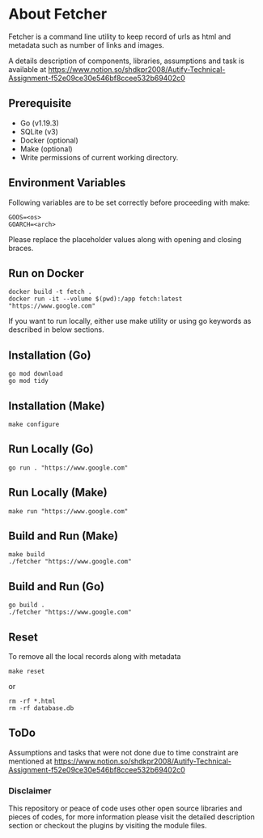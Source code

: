 # About Fetcher
Fetcher is a command line utility to keep record of urls as html and metadata such as number of 
links and images.

A details description of components, libraries, assumptions and task is available at 
https://www.notion.so/shdkpr2008/Autify-Technical-Assignment-f52e09ce30e546bf8ccee532b69402c0  

## Prerequisite
- Go (v1.19.3)
- SQLite (v3)
- Docker (optional)
- Make (optional)
- Write permissions of current working directory.

## Environment Variables
Following variables are to be set correctly before proceeding with make:
```
GOOS=<os>
GOARCH=<arch>
```
Please replace the placeholder values along with opening and closing braces.


## Run on Docker
```
docker build -t fetch .  
docker run -it --volume $(pwd):/app fetch:latest "https://www.google.com"  
```

If you want to run locally, either use make utility or using go keywords
as described in below sections.

## Installation (Go)
```
go mod download  
go mod tidy    
```

## Installation (Make)
```
make configure
```

## Run Locally (Go)
```
go run . "https://www.google.com"  
```

## Run Locally (Make)
```
make run "https://www.google.com"
```

## Build and Run (Make)
```
make build
./fetcher "https://www.google.com"
```

## Build and Run (Go)
```
go build .
./fetcher "https://www.google.com"
```


## Reset
To remove all the local records along with metadata
```
make reset   
```
or 
```
rm -rf *.html
rm -rf database.db
```

## ToDo
Assumptions and tasks that were not done due to time constraint are mentioned at
https://www.notion.so/shdkpr2008/Autify-Technical-Assignment-f52e09ce30e546bf8ccee532b69402c0

### Disclaimer
This repository or peace of code uses other open source libraries and pieces of codes, 
for more information please visit the detailed description section or checkout the plugins 
by visiting the module files.
